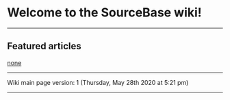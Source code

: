 # Welcome to the SourceBase wiki!

---

Featured articles
-----------

[none](https://www.example.com)

---

Wiki main page version: 1 (Thursday, May 28th 2020 at 5:21 pm)

---
